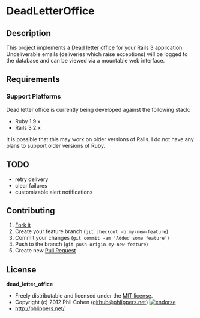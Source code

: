 # DeadLetterOffice

## Description

This project implements a [Dead letter office](https://en.wikipedia.org/wiki/Dead_letter_office) for your Rails 3 application. Undeliverable emails (deliveries which raise exceptions) will be logged to the database and can be viewed via a mountable web interface.


## Requirements

### Support Platforms

Dead letter office is currently being developed against the following stack:

* Ruby 1.9.x
* Rails 3.2.x

It is possible that this may work on older versions of Rails. I do not have any plans to support older versions of Ruby.


## TODO

* retry delivery
* clear failures
* customizable alert notifications


## Contributing

1. [Fork it](https://help.github.com/articles/fork-a-repo)
2. Create your feature branch (`git checkout -b my-new-feature`)
3. Commit your changes (`git commit -am 'Added some feature'`)
4. Push to the branch (`git push origin my-new-feature`)
5. Create new [Pull Request](https://help.github.com/articles/using-pull-requests)


## License

**dead_letter_office**

* Freely distributable and licensed under the [MIT license](http://phlipper.mit-license.org/2012/license.html).
* Copyright (c) 2012 Phil Cohen (github@phlippers.net) [![endorse](http://api.coderwall.com/phlipper/endorsecount.png)](http://coderwall.com/phlipper)
* http://phlippers.net/
